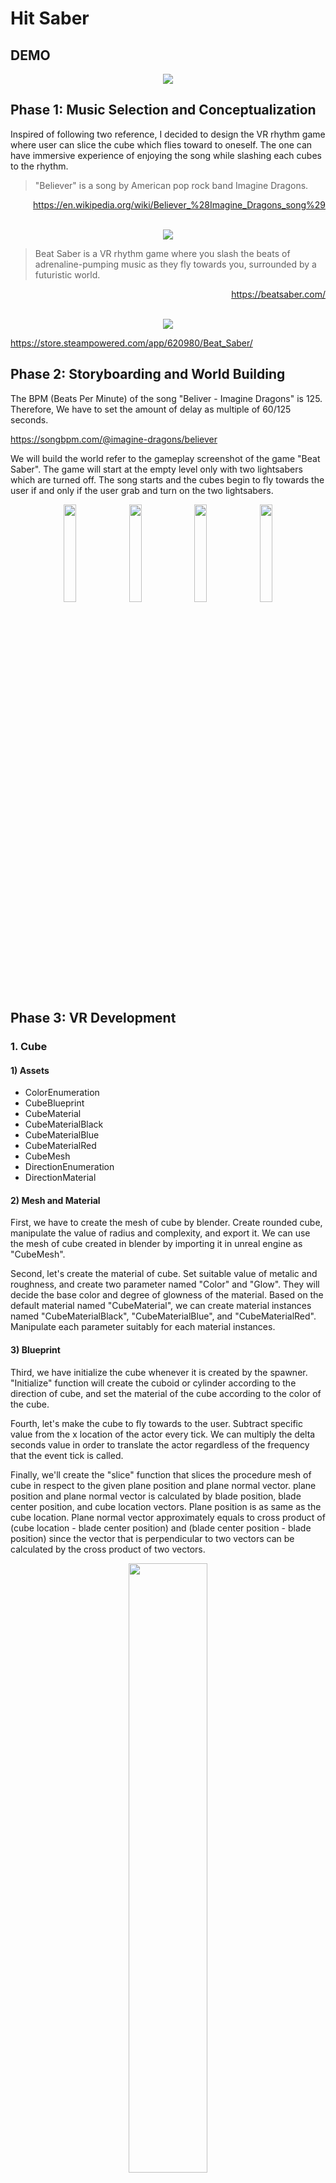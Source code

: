 # Hit Saber

## DEMO

<div align="center">
    <a href="https://youtu.be/aUlHyvz5wyc?si=x3WUbfo8tZx4KefE">
        <img src="/ReadmeAssets/Thumbnail 1.png">
    </a>
</div>

## Phase 1: Music Selection and Conceptualization

<!-- Choose a music track and brainstorm initial concepts for your immersive VR music experience. -->

Inspired of following two reference, I decided to design the VR rhythm game where user can slice the cube which flies toward to oneself. The one can have immersive experience of enjoying the song while slashing each cubes to the rhythm.

<blockquote>
"Believer" is a song by American pop rock band Imagine Dragons.
</blockquote>

<div align="right">
    <a href="https://en.wikipedia.org/wiki/Believer_%28Imagine_Dragons_song%29">https://en.wikipedia.org/wiki/Believer_%28Imagine_Dragons_song%29</a>
</div>

<br>

<p align="center">
    <img src="/ReadmeAssets/Believer.jpg">
</p>

<blockquote>
Beat Saber is a VR rhythm game where you slash the beats of adrenaline-pumping music as they fly towards you, surrounded by a futuristic world.
</blockquote>

<div align="right">
    <a href="https://beatsaber.com/">https://beatsaber.com/</a>
</div>

<br>

<p align="center">
    <img src="/ReadmeAssets/Beat Saber.jpg">
</p>

https://store.steampowered.com/app/620980/Beat_Saber/

## Phase 2: Storyboarding and World Building

<!-- Craft storyboards that outline the narrative, seamlessly fusing visual and auditory elements. Begin constructing the VR environment within Unreal Engine. -->

The BPM (Beats Per Minute) of the song "Beliver - Imagine Dragons" is 125. Therefore, We have to set the amount of delay as multiple of 60/125 seconds.

https://songbpm.com/@imagine-dragons/believer

We will build the world refer to the gameplay screenshot of the game "Beat Saber". The game will start at the empty level only with two lightsabers which are turned off. The song starts and the cubes begin to fly towards the user if and only if the user grab and turn on the two lightsabers.

<div align="center">
    <img src="/ReadmeAssets/Beat Saber 1.jpg" style="width: 20%">
    <img src="/ReadmeAssets/Beat Saber 2.jpg" style="width: 20%">
    <img src="/ReadmeAssets/Beat Saber 3.jpg" style="width: 20%">
    <img src="/ReadmeAssets/Beat Saber 4.jpg" style="width: 20%">
</div>

## Phase 3: VR Development

<!-- Continue to Build and fine-tune your VR music experience, emphasizing user interactions and emotional resonance. -->

### 1. Cube

#### 1) Assets

- ColorEnumeration
- CubeBlueprint
- CubeMaterial
- CubeMaterialBlack
- CubeMaterialBlue
- CubeMaterialRed
- CubeMesh
- DirectionEnumeration
- DirectionMaterial

#### 2) Mesh and Material

First, we have to create the mesh of cube by blender. Create rounded cube, manipulate the value of radius and complexity, and export it. We can use the mesh of cube created in blender by importing it in unreal engine as "CubeMesh".

Second, let's create the material of cube. Set suitable value of metalic and roughness, and create two parameter named "Color" and "Glow". They will decide the base color and degree of glowness of the material. Based on the default material named "CubeMaterial", we can create material instances named "CubeMaterialBlack", "CubeMaterialBlue", and "CubeMaterialRed". Manipulate each parameter suitably for each material instances.

#### 3) Blueprint

Third, we have initialize the cube whenever it is created by the spawner. "Initialize" function will create the cuboid or cylinder according to the direction of cube, and set the material of the cube according to the color of the cube.

Fourth, let's make the cube to fly towards to the user. Subtract specific value from the x location of the actor every tick. We can multiply the delta seconds value in order to translate the actor regardless of the frequency that the event tick is called.

Finally, we'll create the "slice" function that slices the procedure mesh of cube in respect to the given plane position and plane normal vector. plane position and plane normal vector is calculated by blade position, blade center position, and cube location vectors. Plane position is as same as the cube location. Plane normal vector approximately equals to cross product of (cube location - blade center position) and (blade center position - blade position) since the vector that is perpendicular to two vectors can be calculated by the cross product of two vectors.

<p align="center">
    <img src="/ReadmeAssets/Cross Product.jpg" style="width: 50%">
</p>

Whenever the "slice function" is called, there are some variety of following functions to be executed.

1. Play haptic event to the according controller.
2. Add Score to the score blueprint.
3. Simulate physics, enable gravity, add impulse to the two sliced cubes.
4. Shine the background structures.
5. Destory the two sliced cubes after some delay.

### 2. Lane and Spawner

#### 1) Assets

- LaneBlueprint
- SpawnerBlueprint

#### 2) Blueprint

First, we have to implement "SpawnCube" function in the lane blueprint. It spawns a single cube at the location of itself and initializes the cube with given direction and color.

Second, implement "SpawnCubeAt" function in the spawner blueprint. the spawner consists of tweleve lanes, three rows and four lanes per row. the function gets index, direction, and color as parameter, and executes "SpawnCube" function of the lane according to the given index.

Third, make a preset of spawning cubes according to the BPM of the song. Since the BPM of the song is 125, we will delay 2 \* (60 / 125) seconds between each cube spawn event. We may make some arbitary fancy preset of spawning cubes, but in this project I choose to repetedly call the "SpawnCubeAt" function with random parameters with some correction. Correction prevents too difficult cube spawning consecutively.

### 3. Lightsaber

#### 1) Assets

- BladeMaterial
- BladeMaterialBlack
- BladeMaterialBlue
- BladeMaterialRed
- LightEnumeration
- LightsaberBlueBlueprint
- LightsaberRedBlueprint

#### 2) Mesh and Material

First, we have to create the mesh of blade. Create cylinder, manipulate the value of radius and length. Add the point light overlapping to the cylinder, manipulate the vlaue of source radius and source length so that we can have the effect of light is emmersing from the blade.

Second, let's create the material of blade. Create four parameter named "Color", "Glow", "Exponentln", and "BaseReflectFractionln". They will decide the base color, degree of glowness, and parameter of fresnel effect of the material. Based on the default material named "BladeMaterial", we can create material instances named "BladeMaterialBlack", "BladeMaterialBlue", and "BladeMaterialRed". Manipulate each parameter suitably for each material instances.

#### 3) Blueprint

Third, we have to make the lightsaber grabbable and turnable. Add grabcomponent to static mesh handle and implement "TurnOn" and "TurnOff" function, each of which turns on and turns off the static mesh blade with some ease out dissolving effect using "FInterp To" funciton.

Finally, change the collision preset of the blade to "OverlapAll", and every time the blade collider starts to overlap with the cube, call the slice function of the cube with current blade position and blade center position parameters. I've tried countless times with "OnComponentHit", not "OnComponentBeginOverlap". However, every time the user grabs the given actor, "VRPawn" blueprint attaches the child object (lightsaber) to the parent object (hand controller), so that the collider of the child is deactivated while it is attached to the parent until grab ends.

### 4. Floor and Light

#### 1) Assets

- FloorMaterial
- FogBlueprint
- LightBlueprint
- LightEnumeration
- RailMaterial
- TempBlueprint

#### 2) Blueprint

Light blueprint changes the color of themselves respect to the combo status of the user. It has two functions, named "StartShine" and "EndShine". Whenever the slice function of the cube is called, "StartShine" function is called and every single light blueprint in the level starts to shine as the color of the sliced cube. They keep shine and change color until the user miss the cube. If the user miss the cube, "EndShine" function is called and every single light blueprint in the level ends to shine and turns into black.

### 5. Score

#### 1) Assets

- ScoreBlueprint

#### 2) Blueprint

There is only one custom event in the score blueprint, which is "AddScore". It is called whenever the slice function of the cube is called, and it simply adds the score by 1 and apply the result to the user interface.

## Phase 4: Testing and Refinement

<!-- Test the VR project, gather feedback from peers, and apply refinements to ensure optimal audience engagement. -->

<a href="https://youtu.be/1bJSK-3MMjY?si=UxJjdJHugrcuiEOT">Testing and Refinement 1</a><br>
<a href="https://youtu.be/WyRjtOE3s9k?si=NGZiQilPCQFB1ERG">Testing and Refinement 2</a><br>
<a href="https://youtu.be/ULakozg99vY?si=z6Mp2sO24LvQDIU3">Testing and Refinement 3</a><br>
<a href="https://youtu.be/aUlHyvz5wyc?si=W6TUjX6S7xGxvNi_">Testing and Refinement 4</a><br>

## Phase 5: Demo

<!-- Demo your project to the class, give and receive critical feedback to your peers. -->

<div align="center">
    <a href="https://youtu.be/aUlHyvz5wyc?si=x3WUbfo8tZx4KefE">
        <img src="/ReadmeAssets/Thumbnail 1.png">
    </a>
</div>

## Phase 6: Documentation

### 1. How to Play

#### 1) Hardware Requirement

- Oculus Quest 2
- CPU: Intel i5-4590 / AMD Ryzen 5 1500x
- GPU: NVIDIA GTX 1050 Ti / AMD Radeon RX 470
- RAM: 8GB
- OS: Windows 10

#### 2) Software Requirement

- Oculus App
- Steam
- Steam VR
- Unreal Engine 5.3

#### 3) Instruction

1. git clone https://github.com/hoosong0235/Hit-Saber.git
2. Enjoy :)

#### 4) Tutorial

https://www.meta.com/ko-kr/help/quest/articles/headsets-and-accessories/oculus-link/connect-link-with-quest-2/  
https://www.youtube.com/watch?v=Z4sClxhgsxk&t=359s

### 2. Reference

#### 1) Beat Saber

https://beatsaber.com/  
https://store.steampowered.com/app/620980/Beat_Saber/

#### 2) Video

https://www.youtube.com/watch?v=Dzp4U94vIVY  
https://www.youtube.com/watch?v=yIo1nF-BVqk  
https://www.youtube.com/watch?v=0wKWoAFoqoo  
https://www.youtube.com/watch?v=ptEGTxpZ1_M  
https://www.youtube.com/watch?v=2I65tb73_wo  
https://www.youtube.com/watch?v=EZwluOWmXTs&list=PL2QnxVoLRx4h4iye5VQq4RAaYR_ud6uoG  
https://www.youtube.com/watch?v=YnPjL_jIjgk&list=PL2QnxVoLRx4iWibY5ZfuYi3E3CTifIDJD  
https://www.youtube.com/watch?v=gh4k0Q1Pl7E

#### 3) Article

https://en.wikipedia.org/wiki/Believer_%28Imagine_Dragons_song%29  
https://songbpm.com/@imagine-dragons/believer
